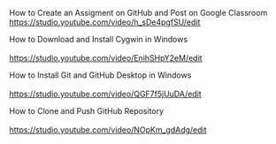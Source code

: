 How to Create an Assigment on GitHub and Post on Google Classroom<br>
https://studio.youtube.com/video/h_sDe4pgfSU/edit

How to Download and Install Cygwin in Windows<br><br>
https://studio.youtube.com/video/EnihSHpY2eM/edit

How to Install Git and GitHub Desktop in Windows<br><br>
https://studio.youtube.com/video/QGF7f5jUuDA/edit

How to Clone and Push GitHub Repository<br><br>
https://studio.youtube.com/video/NOpKm_gdAdg/edit
